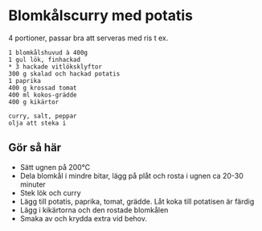 # Blomkålscurry med potatis
4 portioner, passar bra att serveras med ris t ex.
```
1 blomkålshuvud à 400g
1 gul lök, finhackad
* 3 hackade vitlöksklyftor
300 g skalad och hackad potatis
1 paprika
400 g krossad tomat
400 ml kokos-grädde
400 g kikärtor

curry, salt, peppar
olja att steka i
```
## Gör så här
* Sätt ugnen på 200°C
* Dela blomkål i mindre bitar, lägg på plåt och rosta i ugnen ca 20-30 minuter
* Stek lök och curry
* Lägg till potatis, paprika, tomat, grädde. Låt koka till potatisen är färdig
* Lägg i kikärtorna och den rostade blomkålen
* Smaka av och krydda extra vid behov.
